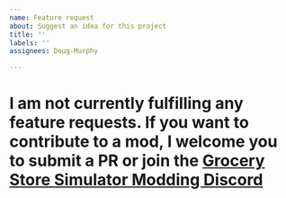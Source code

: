 ```yaml
---
name: Feature request
about: Suggest an idea for this project
title: ''
labels: ''
assignees: Doug-Murphy

---
```


# I am not currently fulfilling any feature requests. If you want to contribute to a mod, I welcome you to submit a PR or join the [Grocery Store Simulator Modding Discord](https://discord.gg/5ENg4XGpPZ)